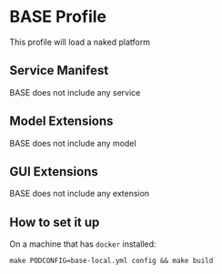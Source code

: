 # BASE Profile

This profile will load a naked platform

## Service Manifest
BASE does not include any service

## Model Extensions
BASE does not include any model

## GUI Extensions
BASE does not include any extension

## How to set it up

On a machine that has `docker` installed:

`make PODCONFIG=base-local.yml config && make build`
